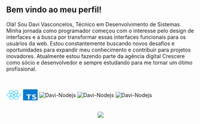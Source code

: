 ## Bem vindo ao meu perfil!

Olá! Sou Davi Vasconcelos, Técnico em Desenvolvimento de Sistemas. Minha jornada como programador começou com o interesse pelo design de interfaces e a busca por transformar essas interfaces funcionais para os usuários da web. Estou constantemente buscando novos desafios e oportunidades para expandir meu conhecimento e contribuir para projetos inovadores.
Atualmente estou fazendo parte da agência digital Crescere como sócio e desenvolvedor e sempre estudando para me tornar um ótimo profissional.  
  
##
<div>

</div>
<div style="display: inline-block"><br>
   <img align="center" alt="Davi-React" height="30" width="40" src="https://raw.githubusercontent.com/devicons/devicon/master/icons/react/react-original.svg">
  <img align="center" alt="Davi-Ts" height="30" width="40" src="https://raw.githubusercontent.com/devicons/devicon/master/icons/typescript/typescript-plain.svg">
 <img  align="center" alt="Davi-Nodejs" height="30" width="40" src="https://cdn.jsdelivr.net/gh/devicons/devicon/icons/nodejs/nodejs-original.svg">
 <img  align="center" alt="Davi-Nodejs" height="30" width="40" src="https://cdn.jsdelivr.net/npm/devicon@2.15.1/icons/wordpress/wordpress-original.svg">
 <img  align="center" alt="Davi-Nodejs" height="30" width="40" src="https://cdn.jsdelivr.net/npm/devicon@2.15.1/icons/nextjs/nextjs-line.svg">

</div>

## 

<div align="center"> 
  <a align="center" href="https://www.linkedin.com/in/davi-vasconcelos-souza-236170234/" target="_blank"><img src="https://img.shields.io/badge/-LinkedIn-%230077B5?style=for-the-badge&logo=linkedin&logoColor=white" target="_blank"></a> 

</div>
